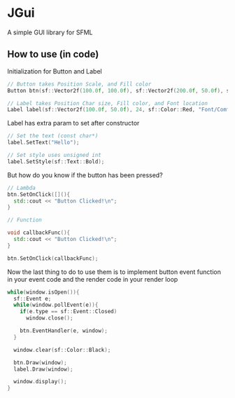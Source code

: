 # JGui
A simple GUI library for SFML

## How to use (in code)

Initialization for Button and Label

```cpp
// Button takes Position Scale, and Fill color
Button btn(sf::Vector2f(100.0f, 100.0f), sf::Vector2f(200.0f, 50.0f), sf::Color::Blue);

// Label takes Position Char size, Fill color, and Font location
Label label(sf::Vector2f(100.0f, 50.0f), 24, sf::Color::Red, "Font/Comfortaa.ttf");
```

Label has extra param to set after constructor

```cpp
// Set the text (const char*)
label.SetText("Hello");

// Set style uses unsigned int
label.SetStyle(sf::Text::Bold);
```

But how do you know if the button has been pressed?

```cpp
// Lambda
btn.SetOnClick([](){
  std::cout << "Button Clicked!\n";
}

// Function

void callbackFunc(){
  std::cout << "Button Clicked!\n";
}

btn.SetOnClick(callbackFunc);
```

Now the last thing to do to use them is to implement button event function in your event code and the render code in your render loop

```cpp
while(window.isOpen()){
  sf::Event e;
  while(window.pollEvent(e)){
    if(e.type == sf::Event::Closed)
      window.close();

    btn.EventHandler(e, window);
  }

  window.clear(sf::Color::Black);

  btn.Draw(window);
  label.Draw(window);

  window.display();
}
```
